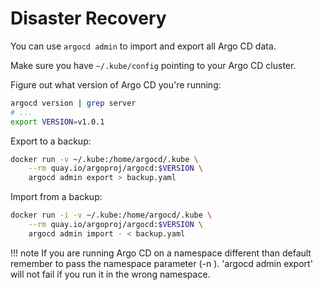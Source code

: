 # Disaster Recovery

You can use `argocd admin` to import and export all Argo CD data.

Make sure you have `~/.kube/config` pointing to your Argo CD cluster.

Figure out what version of Argo CD you're running:

```bash
argocd version | grep server
# ...
export VERSION=v1.0.1
```

Export to a backup:

```bash
docker run -v ~/.kube:/home/argocd/.kube \
    --rm quay.io/argoproj/argocd:$VERSION \
    argocd admin export > backup.yaml
```

Import from a backup:

```bash
docker run -i -v ~/.kube:/home/argocd/.kube \
    --rm quay.io/argoproj/argocd:$VERSION \
    argocd admin import - < backup.yaml
```

!!! note
    If you are running Argo CD on a namespace different than default remember to pass the namespace parameter (-n <namespace>). 'argocd admin export' will not fail if you run it in the wrong namespace.
